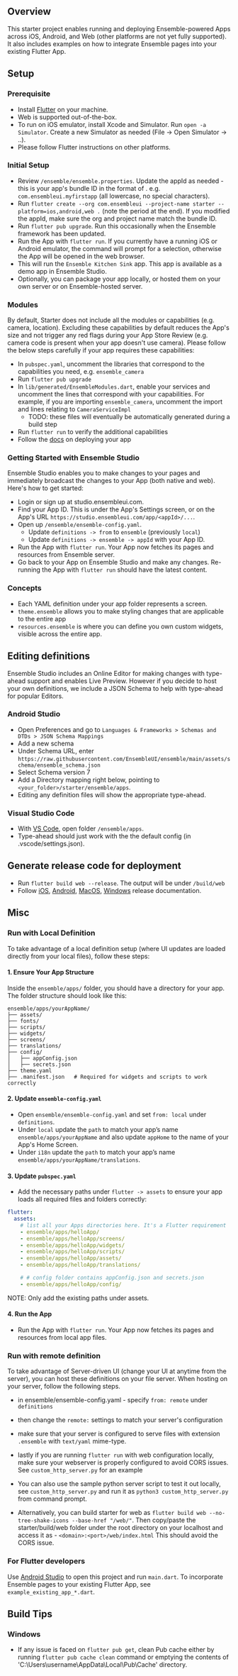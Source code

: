 ## Overview
This starter project enables running and deploying Ensemble-powered Apps across iOS, Android, and Web (other platforms are not yet fully supported). It also includes examples on how to integrate Ensemble pages into your existing Flutter App.

## Setup
### Prerequisite
- Install [Flutter](https://docs.flutter.dev/get-started/install) on your machine. 
- Web is supported out-of-the-box. 
- To run on iOS emulator, install Xcode and Simulator. Run `open -a Simulator`. Create a new Simulator as needed (File -> Open Simulator -> ..).
- Please follow Flutter instructions on other platforms.

### Initial Setup
- Review `/ensemble/ensemble.properties`. Update the appId as needed - this is your app's bundle ID in the format of <reversed-domain>.<project name> e.g. `com.ensembleui.myfirstapp` (all lowercase, no special characters). 
- Run `flutter create --org com.ensembleui --project-name starter --platform=ios,android,web .` (note the period at the end). If you modified the appId, make sure the org and project name match the bundle ID.
- Run `flutter pub upgrade`. Run this occasionally when the Ensemble framework has been updated.
- Run the App with `flutter run`. If you currently have a running iOS or Android emulator, the command will prompt for a selection, otherwise the App will be opened in the web browser.
- This will run the `Ensemble Kitchen Sink` app. This app is available as a demo app in Ensemble Studio.
- Optionally, you can package your app locally, or hosted them on your own server or on Ensemble-hosted server. 

### Modules
By default, Starter does not include all the modules or capabilities (e.g. camera, location). Excluding these capabilities by default reduces the App's size and not trigger any red flags during your App Store Review (e.g. camera code is present when your app doesn't use camera). Please follow the below steps carefully if your app requires these capabilities:
- In `pubspec.yaml`, uncomment the libraries that correspond to the capabilities you need, e.g. `ensemble_camera`
- Run `flutter pub upgrade`
- In `lib/generated/EnsembleModules.dart`, enable your services and uncomment the lines that correspond with your capabilities. For example, if you are importing `ensemble_camera`, uncomment the import and lines relating to `CameraServiceImpl`
  - TODO: these files will eventually be automatically generated during a build step
- Run `flutter run` to verify the additional capabilities
- Follow the [docs](https://docs.ensembleui.com/#/deploy/1-prepare-app) on deploying your app 

### Getting Started with Ensemble Studio
Ensemble Studio enables you to make changes to your pages and immediately broadcast the changes to your App (both native and web). Here's how to get started:
- Login or sign up at studio.ensembleui.com.
- Find your App ID. This is under the App's Settings screen, or on the App's URL `https://studio.ensembleui.com/app/<appId>/...`.
- Open up `/ensemble/ensemble-config.yaml`. 
  - Update `definitions -> from` to `ensemble` (previously `local`)
  - Update `definitions -> ensemble -> appId` with your App ID.
- Run the App with `flutter run`. Your App now fetches its pages and resources from Ensemble server.
- Go back to your App on Ensemble Studio and make any changes. Re-running the App with `flutter run` should have the latest content.

### Concepts
- Each YAML definition under your app folder represents a screen.
- `theme.ensemble` allows you to make styling changes that are applicable to the entire app
- `resources.ensemble` is where you can define you own custom widgets, visible across the entire app.

## Editing definitions
Ensemble Studio includes an Online Editor for making changes with type-ahead support and enables Live Preview. However if you decide to host your own definitions, we include a JSON Schema to help with type-ahead for popular Editors.
### Android Studio
- Open Preferences and go to `Languages & Frameworks > Schemas and DTDs > JSON Schema Mappings`
- Add a new schema
- Under Schema URL, enter `https://raw.githubusercontent.com/EnsembleUI/ensemble/main/assets/schema/ensemble_schema.json`
- Select Schema version 7
- Add a Directory mapping right below, pointing to `<your_folder>/starter/ensemble/apps`.
- Editing any definition files will show the appropriate type-ahead.

### Visual Studio Code
- With [VS Code](https://code.visualstudio.com/download), open folder `/ensemble/apps`. 
- Type-ahead should just work with the the default config (in .vscode/settings.json).

## Generate release code for deployment 
- Run `flutter build web --release`. The output will be under `/build/web`
- Follow [iOS](https://docs.flutter.dev/deployment/ios), [Android](https://docs.flutter.dev/deployment/android), [MacOS](https://docs.flutter.dev/deployment/macos), [Windows](https://docs.flutter.dev/deployment/windows) release documentation.

## Misc
### Run with Local Definition  
To take advantage of a local definition setup (where UI updates are loaded directly from your local files), follow these steps:  

#### 1. Ensure Your App Structure  
Inside the `ensemble/apps/` folder, you should have a directory for your app. The folder structure should look like this:  
```
ensemble/apps/yourAppName/
├── assets/
├── fonts/
├── scripts/
├── widgets/
├── screens/
├── translations/
├── config/
│   ├── appConfig.json
│   ├── secrets.json
├── theme.yaml
├── .manifest.json   # Required for widgets and scripts to work correctly
```
#### 2. Update `ensemble-config.yaml`  
- Open `ensemble/ensemble-config.yaml` and set `from: local` under `definitions`.  
- Under `local` update the `path` to match your app’s name `ensemble/apps/yourAppName` and also update `appHome` to the name of your App's Home Screen.
- Under `i18n` update the `path` to match your app’s name `ensemble/apps/yourAppName/translations`.


#### 3. Update `pubspec.yaml`  
- Add the necessary paths under `flutter -> assets` to ensure your app loads all required files and folders correctly:  

```yaml
flutter:
  assets:
    # list all your Apps directories here. It's a Flutter requirement
    - ensemble/apps/helloApp/
    - ensemble/apps/helloApp/screens/
    - ensemble/apps/helloApp/widgets/
    - ensemble/apps/helloApp/scripts/
    - ensemble/apps/helloApp/assets/
    - ensemble/apps/helloApp/translations/

    # # config folder contains appConfig.json and secrets.json
    - ensemble/apps/helloApp/config/
  ```
  NOTE: Only add the existing paths under assets.
#### 4. Run the App
 - Run the App with `flutter run`. Your App now fetches its pages and resources from local app files.


### Run with remote definition
To take advantage of Server-driven UI (change your UI at anytime from the server), you can host these definitions on your file server.
When hosting on your server, follow the following steps. 

- in ensemble/ensemble-config.yaml - specify `from: remote` under `definitions`
- then change the `remote:` settings to match your server's configuration
- make sure that your server is configured to serve files with extension `.ensemble` with `text/yaml` mime-type.
- lastly if you are running `flutter run` with web configuration locally, make sure your webserver is properly configured to avoid CORS issues. See `custom_http_server.py` for an example

- You can also use the sample python server script to test it out locally, see `custom_http_server.py` and run it as `python3 custom_http_server.py` from command prompt.
- Alternatively, you can build starter for web as `flutter build web --no-tree-shake-icons --base-href "/web/"`. Then copy/paste the starter/build/web folder under the root directory on your localhost and access it as - `<domain>:<port>/web/index.html` This should avoid the CORS issue. 

### For Flutter developers
Use [Android Studio](https://developer.android.com/studio) to open this project and run `main.dart`.
To incorporate Ensemble pages to your existing Flutter App, see `example_existing_app_*.dart`.

## Build Tips
### Windows
- If any issue is faced on `flutter pub get`, clean Pub cache either by running `flutter pub cache clean` command or emptying the contents of 'C:\Users\username\AppData\Local\Pub\Cache' directory.
